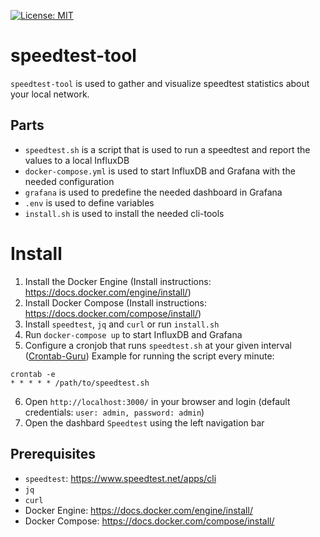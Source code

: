 [![License: MIT](https://img.shields.io/badge/License-MIT-yellow.svg)](https://opensource.org/licenses/MIT)
# speedtest-tool
`speedtest-tool` is used to gather and visualize speedtest statistics about your local network.
## Parts
* `speedtest.sh` is a script that is used to run a speedtest and report the values to a local InfluxDB
* `docker-compose.yml` is used to start InfluxDB and Grafana with the needed configuration
* `grafana` is used to predefine the needed dashboard in Grafana
* `.env` is used to define variables
* `install.sh` is used to install the needed cli-tools
# Install

1. Install the Docker Engine (Install instructions: https://docs.docker.com/engine/install/)
2. Install Docker Compose (Install instructions: https://docs.docker.com/compose/install/)
3. Install `speedtest`, `jq` and `curl` or run `install.sh`
4. Run `docker-compose up` to start InfluxDB and Grafana
5. Configure a cronjob that runs `speedtest.sh` at your given interval ([Crontab-Guru](https://crontab.guru/))
Example for running the script every minute:
```
crontab -e
* * * * * /path/to/speedtest.sh
```
6. Open `http://localhost:3000/` in your browser and login (default credentials: `user: admin, password: admin`)
7. Open the dashbard `Speedtest` using the left navigation bar


## Prerequisites

* `speedtest`: https://www.speedtest.net/apps/cli
* `jq`
* `curl`
* Docker Engine: https://docs.docker.com/engine/install/
* Docker Compose: https://docs.docker.com/compose/install/
